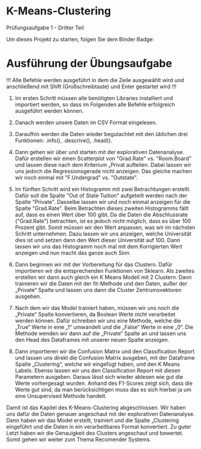 # K-Means-Clustering
Prüfungsaufgabe 1 - Dritter Teil

Um dieses Projekt zu starten, folgen Sie dem Binder Badge:      

# Ausführung der Übungsaufgabe

!!! Alle Befehle werden ausgeführt in dem die Zeile ausgewählt wird und anschließend mit Shift (Großschreibtaste) und Enter gestartet wird !!!

1. Im ersten Schritt müssen alle benötigten Libraries installiert und importiert werden, so dass im Folgenden alle Befehle erfolgreich ausgeführt werden können.

2. Danach werden unsere Daten im CSV Format eingelesen.

3. Daraufhin werden die Daten wieder begutachtet mit den üblichen drei Funktionen: .info(), .descrive(), .head().

4. Dann gehen wir über und starten mit der explorativen Datenanalyse. Dafür erstellen wir einen Scatterplot von "Grad.Rate" vs. "Room.Board" und lassen diese nach dem Kriterium „Privat aufteilen. Dabei lassen wir uns jedoch die Regressionsgerade nicht anzeigen. Das gleiche machen wir noch einmal mit "F.Undergrad" vs. "Outstate".

5. Im fünften Schritt wird ein Histogramm mit zwei Betrachtungen erstellt. Dafür soll die Spalte "Out of State Tuition" aufgeteilt werden nach der Spalte "Private". Dasselbe lassen wir und noch einmal anzeigen für die Spalte "Grad.Rate". Beim Betrachten dieses zweiten Histogramms fällt auf, dass es einen Wert über 100 gibt. Da die Daten die Abschlussrate ("Grad.Rate") betrachten, ist es jedoch nicht möglich, dass es über 100 Prozent gibt. Somit müssen wir den Wert anpassen, was wir im nächsten Schritt unternehmen. Dazu lassen wir uns anzeigen, welche Universität dies ist und setzen dann den Wert dieser Universität auf 100. Dann lassen wir uns das Histogramm noch mal mit dem Korrigierten Wert anzeigen und nun macht das ganze auch Sinn.

6. Dann beginnen wir mit der Vorbereitung für das Clustern. Dafür importieren wir die entsprechenden Funktionen von Sklearn. Als zweites erstellen wir dann auch gleich ein K Means Modell mit 2 Clustern. Dann trainieren wir die Daten mit der fit-Methode und den Daten, außer der „Private“ Spalte und lassen uns dann die Cluster Zentrumsvektoren ausgeben.

7. Nach dem wir das Model trainiert haben, müssen wir uns noch die „Private“ Spalte konvertieren, da Boolean Werte nicht verarbeitet werden können. Dafür schreiben wir uns eine Methode, welche die „True“ Werte in eine „1“ umwandelt und die „False“ Werte in eine „0“. Die Methode wenden wir dann auf die „Private“ Spalte an und lassen uns den Head des Dataframes mit unserer neuen Spalte anzeigen.

8. Dann importieren wir die Confusion Matrix und den Classification Report und lassen uns direkt die Confusion Matrix ausgeben, mit der Dataframe Spalte „Clustering“, welche wir eingefügt haben, und den K Means Labels. Ebenso lassen wir uns den Classification Report mit diesen Parametern ausgeben. Daraus lässt sich wieder ablesen wie gut die Werte vorhergesagt wurden. Anhand des F1-Scores zeigt sich, dass die Werte gut sind, da man berücksichtigen muss das es sich hierbei ja um eine Unsupervised Methode handelt.


Damit ist das Kapitel des K-Means-Clustering abgeschlossen. Wir haben uns dafür die Daten genauer angeschaut mit der explorativen Datenanalyse. Dann haben wir das Model erstellt, trainiert und die Spalte „Clustering eingeführt und die Daten in ein verarbeitbares Format konvertiert. Zu guter Letzt haben wir die Genauigkeit des Clusters angeschaut und bewertet. Somit gehen wir weiter zum Thema Recomender Systems.

